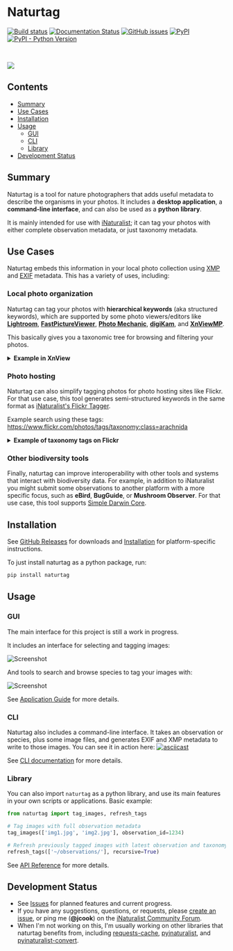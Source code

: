 # Naturtag

[![Build status](https://github.com/JWCook/naturtag/workflows/Build/badge.svg)](https://github.com/JWCook/naturtag/actions)
[![Documentation Status](https://readthedocs.org/projects/naturtag/badge/?version=latest)](https://naturtag.readthedocs.io/en/stable/)
[![GitHub issues](https://img.shields.io/github/issues/JWCook/naturtag)](https://github.com/JWCook/naturtag/issues)
[![PyPI](https://img.shields.io/pypi/v/naturtag?color=blue)](https://pypi.org/project/naturtag)
[![PyPI - Python Version](https://img.shields.io/pypi/pyversions/naturtag)](https://pypi.org/project/naturtag)


<!-- RTD-IGNORE -->
<br />

[![](assets/icons/naturtag-gh-preview.png)](https://naturtag.readthedocs.io)

## Contents
- [Summary](#summary)
- [Use Cases](#use-cases)
- [Installation](#installation)
- [Usage](#usage)
  - [GUI](#gui)
  - [CLI](#cli)
  - [Library](#library)
- [Development Status](#development-status)
<!-- END-RTD-IGNORE -->

## Summary
Naturtag is a tool for nature photographers that adds useful metadata to describe the organisms in
your photos. It includes a **desktop application**, a **command-line interface**, and can also be
used as a **python library**.

It is mainly intended for use with [iNaturalist](https://www.inaturalist.org); it can tag your
photos with either complete observation metadata, or just taxonomy metadata.


## Use Cases
Naturtag embeds this information in your local photo collection using
[XMP](https://en.wikipedia.org/wiki/Extensible_Metadata_Platform) and
[EXIF](https://en.wikipedia.org/wiki/Exif) metadata. This has a variety of uses, including:

### Local photo organization
Naturtag can tag your photos with **hierarchical keywords** (aka structured keywords), which
are supported by some photo viewers/editors like
[**Lightroom**](https://millennialdiyer.com/articles/photography/lightroom-keyword-hierarchy/),
[**FastPictureViewer**](https://www.fastpictureviewer.com),
[**Photo Mechanic**](https://www.photometadata.org/META-Tutorials-Photo-Mechanic-Applying-Keywords),
[**digiKam**](https://www.digikam.org), and
[**XnViewMP**](https://www.xnview.com/en/xnviewmp).

This basically gives you a taxonomic tree for browsing and filtering your photos.

<details>
<summary><b>Example in XnView</b></summary>

![screenshot](assets/screenshots/xnview.png)
</details>

### Photo hosting
Naturtag can also simplify tagging photos for photo hosting sites like Flickr. For that use case, this
tool generates semi-structured keywords in the same format as
[iNaturalist's Flickr Tagger](https://www.inaturalist.org/taxa/flickr_tagger).

Example search using these tags: https://www.flickr.com/photos/tags/taxonomy:class=arachnida

<details>
<summary><b>Example of taxonomy tags on Flickr</b></summary>

![screenshot](assets/screenshots/flickr.png)
</details>

### Other biodiversity tools
Finally, naturtag can improve interoperability with other tools and systems that interact with biodiversity
data. For example, in addition to iNaturalist you might submit some observations to another
platform with a more specific focus, such as **eBird**, **BugGuide**, or **Mushroom Observer**.
For that use case, this tool supports [Simple Darwin Core](https://dwc.tdwg.org/simple).

## Installation
See [GitHub Releases](https://github.com/pyinat/naturtag/releases) for downloads and
[Installation](https://naturtag.readthedocs.io/en/latest/installation.html)
for platform-specific instructions.

To just install naturtag as a python package, run:
```bash
pip install naturtag
```

## Usage

### GUI
The main interface for this project is still a work in progress.

It includes an interface for selecting and tagging images:

![Screenshot](assets/screenshots/image-selector.png)

And tools to search and browse species to tag your images with:

![Screenshot](assets/screenshots/taxon-search.png)

See [Application Guide](https://naturtag.readthedocs.io/en/latest/app.html) for more details.

### CLI
Naturtag also includes a command-line interface. It takes an observation or species, plus some image
files, and generates EXIF and XMP metadata to write to those images. You can see it in action here:
[![asciicast](https://asciinema.org/a/0a6gzpt7AI9QpGoq0OGMDOxqi.svg)](https://asciinema.org/a/0a6gzpt7AI9QpGoq0OGMDOxqi)

See [CLI documentation](https://naturtag.readthedocs.io/en/latest/cli.html) for more details.

### Library
You can also import `naturtag` as a python library, and use its main features in your own scripts or
applications. Basic example:
```python
from naturtag import tag_images, refresh_tags

# Tag images with full observation metadata
tag_images(['img1.jpg', 'img2.jpg'], observation_id=1234)

# Refresh previously tagged images with latest observation and taxonomy metadata
refresh_tags(['~/observations/'], recursive=True)
```

See [API Reference](https://naturtag.readthedocs.io/en/latest/reference.html) for more details.


## Development Status
* See [Issues](https://github.com/JWCook/naturtag/issues?q=) for planned features and current progress.
* If you have any suggestions, questions, or requests, please
  [create an issue](https://github.com/JWCook/naturtag/issues/new/choose), or ping me (**@jcook**)
  on the [iNaturalist Community Forum](https://forum.inaturalist.org/c/general/14).
* When I'm not working on this, I'm usually working on other libraries that naturtag benefits from, including
  [requests-cache](https://requests-cache.readthedocs.io),
  [pyinaturalist](https://pyinaturalist.readthedocs.io), and
  [pyinaturalist-convert](https://github.com/JWCook/pyinaturalist-convert).
